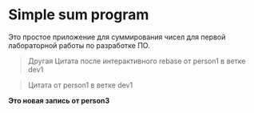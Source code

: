 # Simple sum program
Это простое приложение для суммирования чисел для первой лабораторной работы по разработке ПО.

>
> Другая Цитата после интерактивного rebase от person1 в ветке dev1
>

> Цитата от person1 в ветке dev1

**Это новая запись от person3**
